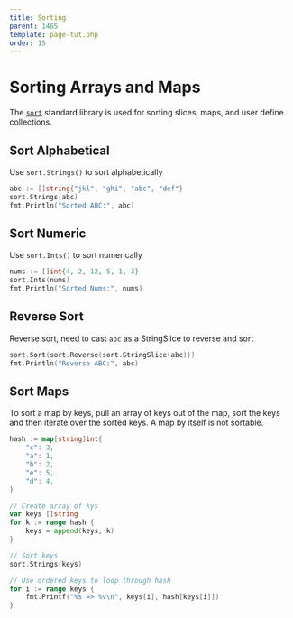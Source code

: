 ```yaml
---
title: Sorting
parent: 1465
template: page-tut.php
order: 15
---
```


# Sorting Arrays and Maps

The [`sort`](https://golang.org/pkg/sort/) standard library is used for sorting slices, maps, and user define collections.

## Sort Alphabetical

Use `sort.Strings()` to sort alphabetically

```go
abc := []string{"jkl", "ghi", "abc", "def"}
sort.Strings(abc)
fmt.Println("Sorted ABC:", abc)
```

## Sort Numeric

Use `sort.Ints()` to sort numerically

```go
nums := []int{4, 2, 12, 5, 1, 3}
sort.Ints(nums)
fmt.Println("Sorted Nums:", nums)
```

## Reverse Sort

Reverse sort, need to cast `abc` as a StringSlice to reverse and sort

```go
sort.Sort(sort.Reverse(sort.StringSlice(abc)))
fmt.Println("Reverse ABC:", abc)
```

## Sort Maps

To sort a map by keys, pull an array of keys out of the map, sort the keys and then iterate over the sorted keys. A map by itself is not sortable.

```go
hash := map[string]int{
	"c": 3,
	"a": 1,
	"b": 2,
	"e": 5,
	"d": 4,
}

// Create array of kys
var keys []string
for k := range hash {
	keys = append(keys, k)
}

// Sort keys
sort.Strings(keys)

// Use ordered keys to loop through hash
for i := range keys {
	fmt.Printf("%s => %v\n", keys[i], hash[keys[i]])
}
```
